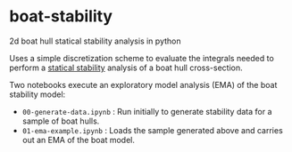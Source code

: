 # boat-stability

2d boat hull statical stability analysis in python

Uses a simple discretization scheme to evaluate the integrals needed to perform a [statical stability](https://www.usna.edu/NAOE/_files/documents/Courses/EN455/AY20_Notes/EN455CourseNotesAY20_Chapter2.pdf) analysis of a boat hull cross-section.

Two notebooks execute an exploratory model analysis (EMA) of the boat stability model:

- `00-generate-data.ipynb` : Run initially to generate stability data for a sample of boat hulls.
- `01-ema-example.ipynb` : Loads the sample generated above and carries out an EMA of the boat model.
